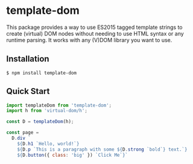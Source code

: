 # template-dom

This package provides a way to use ES2015 tagged template strings to create (virtual) DOM nodes without needing to use HTML syntax or any runtime parsing. It works with any (V)DOM library you want to use.

## Installation

```
$ npm install template-dom
```

## Quick Start

```js
import templateDom from 'template-dom';
import h from 'virtual-dom/h';

const D = templateDom(h);

const page =
  D.div `
    ${D.h1 `Hello, world!`}
    ${D.p `This is a paragraph with some ${D.strong `bold`} text.`}
    ${D.button({ class: 'big' }) `Click Me`}`
```
